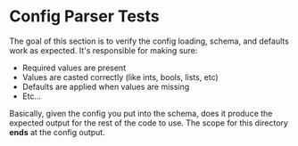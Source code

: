 # Config Parser Tests

The goal of this section is to verify the config loading, schema, and defaults work as expected. It's responsible for making sure:

- Required values are present
- Values are casted correctly (like ints, bools, lists, etc)
- Defaults are applied when values are missing
- Etc...

Basically, given the config you put into the schema, does it produce the expected output for the rest of the code to use. The scope for this directory **ends** at the config output.
